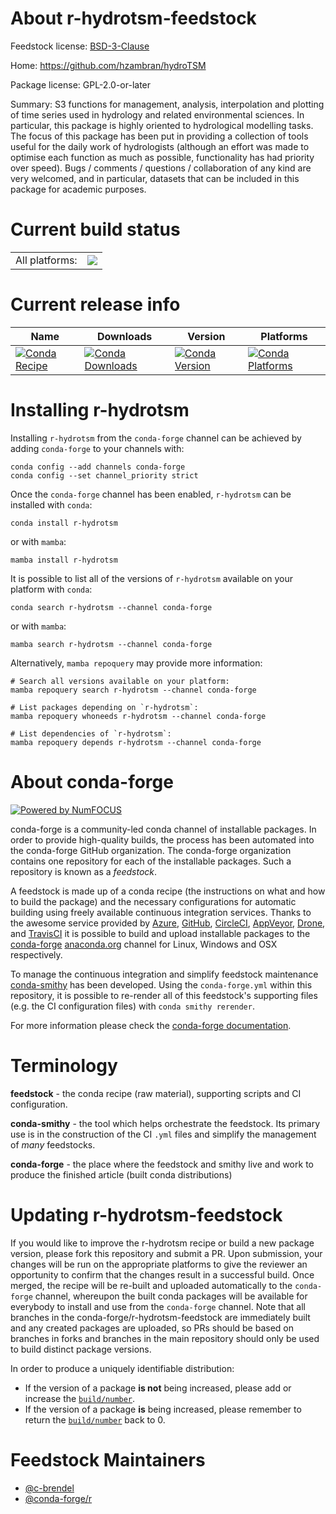 About r-hydrotsm-feedstock
==========================

Feedstock license: [BSD-3-Clause](https://github.com/conda-forge/r-hydrotsm-feedstock/blob/main/LICENSE.txt)

Home: https://github.com/hzambran/hydroTSM

Package license: GPL-2.0-or-later

Summary: S3 functions for management, analysis, interpolation and plotting of time series used in hydrology and related environmental sciences. In particular, this package is highly oriented to hydrological modelling tasks. The focus of this package has been put in providing a collection of tools useful for the daily work of hydrologists (although an effort was made to optimise each function as much as possible, functionality has had priority over speed). Bugs / comments / questions / collaboration of any kind are very welcomed, and in particular, datasets that can be included in this package for academic purposes.

Current build status
====================


<table><tr><td>All platforms:</td>
    <td>
      <a href="https://dev.azure.com/conda-forge/feedstock-builds/_build/latest?definitionId=17223&branchName=main">
        <img src="https://dev.azure.com/conda-forge/feedstock-builds/_apis/build/status/r-hydrotsm-feedstock?branchName=main">
      </a>
    </td>
  </tr>
</table>

Current release info
====================

| Name | Downloads | Version | Platforms |
| --- | --- | --- | --- |
| [![Conda Recipe](https://img.shields.io/badge/recipe-r--hydrotsm-green.svg)](https://anaconda.org/conda-forge/r-hydrotsm) | [![Conda Downloads](https://img.shields.io/conda/dn/conda-forge/r-hydrotsm.svg)](https://anaconda.org/conda-forge/r-hydrotsm) | [![Conda Version](https://img.shields.io/conda/vn/conda-forge/r-hydrotsm.svg)](https://anaconda.org/conda-forge/r-hydrotsm) | [![Conda Platforms](https://img.shields.io/conda/pn/conda-forge/r-hydrotsm.svg)](https://anaconda.org/conda-forge/r-hydrotsm) |

Installing r-hydrotsm
=====================

Installing `r-hydrotsm` from the `conda-forge` channel can be achieved by adding `conda-forge` to your channels with:

```
conda config --add channels conda-forge
conda config --set channel_priority strict
```

Once the `conda-forge` channel has been enabled, `r-hydrotsm` can be installed with `conda`:

```
conda install r-hydrotsm
```

or with `mamba`:

```
mamba install r-hydrotsm
```

It is possible to list all of the versions of `r-hydrotsm` available on your platform with `conda`:

```
conda search r-hydrotsm --channel conda-forge
```

or with `mamba`:

```
mamba search r-hydrotsm --channel conda-forge
```

Alternatively, `mamba repoquery` may provide more information:

```
# Search all versions available on your platform:
mamba repoquery search r-hydrotsm --channel conda-forge

# List packages depending on `r-hydrotsm`:
mamba repoquery whoneeds r-hydrotsm --channel conda-forge

# List dependencies of `r-hydrotsm`:
mamba repoquery depends r-hydrotsm --channel conda-forge
```


About conda-forge
=================

[![Powered by
NumFOCUS](https://img.shields.io/badge/powered%20by-NumFOCUS-orange.svg?style=flat&colorA=E1523D&colorB=007D8A)](https://numfocus.org)

conda-forge is a community-led conda channel of installable packages.
In order to provide high-quality builds, the process has been automated into the
conda-forge GitHub organization. The conda-forge organization contains one repository
for each of the installable packages. Such a repository is known as a *feedstock*.

A feedstock is made up of a conda recipe (the instructions on what and how to build
the package) and the necessary configurations for automatic building using freely
available continuous integration services. Thanks to the awesome service provided by
[Azure](https://azure.microsoft.com/en-us/services/devops/), [GitHub](https://github.com/),
[CircleCI](https://circleci.com/), [AppVeyor](https://www.appveyor.com/),
[Drone](https://cloud.drone.io/welcome), and [TravisCI](https://travis-ci.com/)
it is possible to build and upload installable packages to the
[conda-forge](https://anaconda.org/conda-forge) [anaconda.org](https://anaconda.org/)
channel for Linux, Windows and OSX respectively.

To manage the continuous integration and simplify feedstock maintenance
[conda-smithy](https://github.com/conda-forge/conda-smithy) has been developed.
Using the ``conda-forge.yml`` within this repository, it is possible to re-render all of
this feedstock's supporting files (e.g. the CI configuration files) with ``conda smithy rerender``.

For more information please check the [conda-forge documentation](https://conda-forge.org/docs/).

Terminology
===========

**feedstock** - the conda recipe (raw material), supporting scripts and CI configuration.

**conda-smithy** - the tool which helps orchestrate the feedstock.
                   Its primary use is in the construction of the CI ``.yml`` files
                   and simplify the management of *many* feedstocks.

**conda-forge** - the place where the feedstock and smithy live and work to
                  produce the finished article (built conda distributions)


Updating r-hydrotsm-feedstock
=============================

If you would like to improve the r-hydrotsm recipe or build a new
package version, please fork this repository and submit a PR. Upon submission,
your changes will be run on the appropriate platforms to give the reviewer an
opportunity to confirm that the changes result in a successful build. Once
merged, the recipe will be re-built and uploaded automatically to the
`conda-forge` channel, whereupon the built conda packages will be available for
everybody to install and use from the `conda-forge` channel.
Note that all branches in the conda-forge/r-hydrotsm-feedstock are
immediately built and any created packages are uploaded, so PRs should be based
on branches in forks and branches in the main repository should only be used to
build distinct package versions.

In order to produce a uniquely identifiable distribution:
 * If the version of a package **is not** being increased, please add or increase
   the [``build/number``](https://docs.conda.io/projects/conda-build/en/latest/resources/define-metadata.html#build-number-and-string).
 * If the version of a package **is** being increased, please remember to return
   the [``build/number``](https://docs.conda.io/projects/conda-build/en/latest/resources/define-metadata.html#build-number-and-string)
   back to 0.

Feedstock Maintainers
=====================

* [@c-brendel](https://github.com/c-brendel/)
* [@conda-forge/r](https://github.com/conda-forge/r/)

